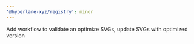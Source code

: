 ```yaml
---
'@hyperlane-xyz/registry': minor
---
```


Add workflow to validate an optimize SVGs, update SVGs with optimized version
